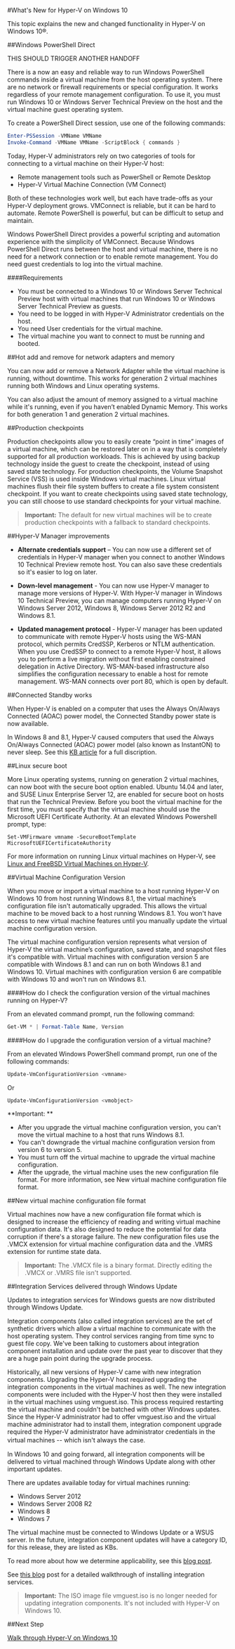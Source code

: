 #What's New for Hyper-V on Windows 10

This topic explains the new and changed functionality in Hyper-V on Windows 10®.

##Windows PowerShell Direct

THIS SHOULD TRIGGER ANOTHER HANDOFF

There is a now an easy and reliable way to run Windows PowerShell commands inside a virtual machine from the host operating system.
There are no network or firewall requirements or special configuration.
It works regardless of your remote management configuration.
To use it, you must run Windows 10 or Windows Server Technical Preview on the host and the virtual machine guest operating system.

To create a PowerShell Direct session, use one of the following commands:

``` PowerShell
Enter-PSSession -VMName VMName
Invoke-Command -VMName VMName -ScriptBlock { commands }
```

Today, Hyper-V administrators rely on two categories of tools for connecting to a virtual machine on their Hyper-V host:
- Remote management tools such as PowerShell or Remote Desktop
- Hyper-V Virtual Machine Connection (VM Connect)

Both of these technologies work well, but each have trade-offs as your Hyper-V deployment grows.
VMConnect is reliable, but it can be hard to automate.
Remote PowerShell is powerful, but can be difficult to setup and maintain.

Windows PowerShell Direct provides a powerful scripting and automation experience with the simplicity of VMConnect.
Because Windows PowerShell Direct runs between the host and virtual machine, there is no need for a network connection or to enable remote management.
You do need guest credentials to log into the virtual machine.

####Requirements

- You must be connected to a Windows 10 or Windows Server Technical Preview host with virtual machines that run Windows 10 or Windows Server Technical Preview as guests.
- You need to be logged in with Hyper-V Administrator credentials on the host.
- You need User credentials for the virtual machine.
- The virtual machine you want to connect to must be running and booted.


##Hot add and remove for network adapters and memory

You can now add or remove a Network Adapter while the virtual machine is running, without downtime.
This works for generation 2 virtual machines running both Windows and Linux operating systems.

You can also adjust the amount of memory assigned to a virtual machine while it's running, even if you haven’t enabled Dynamic Memory.
This works for both generation 1 and generation 2 virtual machines.

##Production checkpoints

Production checkpoints allow you to easily create “point in time” images of a virtual machine, which can be restored later on in a way that is completely supported for all production workloads.
This is achieved by using backup technology inside the guest to create the checkpoint, instead of using saved state technology.
For production checkpoints, the Volume Snapshot Service (VSS) is used inside Windows virtual machines.
Linux virtual machines flush their file system buffers to create a file system consistent checkpoint.
If you want to create checkpoints using saved state technology, you can still choose to use standard checkpoints for your virtual machine.


> **Important:** The default for new virtual machines will be to create production checkpoints with a fallback to standard checkpoints.


##Hyper-V Manager improvements

- **Alternate credentials support** – You can now use a different set of credentials in Hyper-V manager when you connect to another Windows 10 Technical Preview remote host.
    You can also save these credentials so it's easier to log on later.
    
- **Down-level management** - You can now use Hyper-V manager to manage more versions of Hyper-V.
    With Hyper-V manager in Windows 10 Technical Preview, you can manage computers running Hyper-V on Windows Server 2012, Windows 8, Windows Server 2012 R2 and Windows 8.1.
    
- **Updated management protocol** - Hyper-V manager has been updated to communicate with remote Hyper-V hosts using the WS-MAN protocol, which permits CredSSP, Kerberos or NTLM authentication.
    When you use CredSSP to connect to a remote Hyper-V host, it allows you to perform a live migration without first enabling constrained delegation in Active Directory.
    WS-MAN-based infrastructure also simplifies the configuration necessary to enable a host for remote management.
    WS-MAN connects over port 80, which is open by default.


##Connected Standby works

When Hyper-V is enabled on a computer that uses the Always On/Always Connected (AOAC) power model, the Connected Standby power state is now available.

In Windows 8 and 8.1, Hyper-V caused computers that used the Always On/Always Connected (AOAC) power model (also known as InstantON) to never sleep.
See this [KB article](
https://support.microsoft.com/en-us/kb/2973536) for a full discription.


##Linux secure boot

More Linux operating systems, running on generation 2 virtual machines, can now boot with the secure boot option enabled.
Ubuntu 14.04 and later, and SUSE Linux Enterprise Server 12, are enabled for secure boot on hosts that run the Technical Preview.
Before you boot the virtual machine for the first time, you must specify that the virtual machine should use the Microsoft UEFI Certificate Authority.
At an elevated Windows Powershell prompt, type:

    Set-VMFirmware vmname -SecureBootTemplate MicrosoftUEFICertificateAuthority

For more information on running Linux virtual machines on Hyper-V, see [Linux and FreeBSD Virtual Machines on Hyper-V](http://technet.microsoft.com/library/dn531030.aspx).


##Virtual Machine Configuration Version

When you move or import a virtual machine to a host running Hyper-V on Windows 10 from host running Windows 8.1, the virtual machine’s configuration file isn't automatically upgraded.
This allows the virtual machine to be moved back to a host running Windows 8.1.
You won't have access to new virtual machine features until you manually update the virtual machine configuration version.

The virtual machine configuration version represents what version of Hyper-V the virtual machine’s configuration, saved state, and snapshot files it's compatible with.
Virtual machines with configuration version 5 are compatible with Windows 8.1 and can run on both Windows 8.1 and Windows 10.
Virtual machines with configuration version 6 are compatible with Windows 10 and won't run on Windows 8.1.

####How do I check the configuration version of the virtual machines running on Hyper-V?

From an elevated command prompt, run the following command:

``` PowerShell
Get-VM * | Format-Table Name, Version
```

####How do I upgrade the configuration version of a virtual machine?

From an elevated Windows PowerShell command prompt, run one of the following commands:

``` PowerShell
Update-VmConfigurationVersion <vmname>
```

Or

``` PowerShell
Update-VmConfigurationVersion <vmobject>
```


**Important: **
- After you upgrade the virtual machine configuration version, you can't move the virtual machine to a host that runs Windows 8.1.
- You can't downgrade the virtual machine configuration version from version 6 to version 5.
- You must turn off the virtual machine to upgrade the virtual machine configuration.
- After the upgrade, the virtual machine uses the new configuration file format.
    For more information, see New virtual machine configuration file format.


##New virtual machine configuration file format

Virtual machines now have a new configuration file format which is designed to increase the efficiency of reading and writing virtual machine configuration data.
It's also designed to reduce the potential for data corruption if there's a storage failure.
The new configuration files use the .VMCX extension for virtual machine configuration data and the .VMRS extension for runtime state data.


> **Important:** The .VMCX file is a binary format.
> Directly editing the .VMCX or .VMRS file isn't supported.



##Integration Services delivered through Windows Update

Updates to integration services for Windows guests are now distributed through Windows Update.

Integration components (also called integration services) are the set of synthetic drivers which allow a virtual machine to communicate with the host operating system.
They control services ranging from time sync to guest file copy.
We've been talking to customers about integration component installation and update over the past year to discover that they are a huge pain point during the upgrade process.


Historically, all new versions of Hyper-V came with new integration components.
Upgrading the Hyper-V host required upgrading the integration components in the virtual machines as well.
The new integration components were included with the Hyper-V host then they were installed in the virtual machines using vmguest.iso.
This process required restarting the virtual machine and couldn't be batched with other Windows updates.
Since the Hyper-V administrator had to offer vmguest.iso and the virtual machine administrator had to install them, integration component upgrade required the Hyper-V administrator have administrator credentials in the virtual machines -- which isn't always the case.
　　


In Windows 10 and going forward, all integration components will be delivered to virtual machined through Windows Update along with other important updates.


There are updates available today for virtual machines running:
*  Windows Server 2012
*  Windows Server 2008 R2
*  Windows 8
*  Windows 7

The virtual machine must be connected to Windows Update or a WSUS server.
In the future, integration component updates will have a category ID, for this release, they are listed as KBs.

To read more about how we determine applicability, see this [blog post](http://blogs.technet.com/b/virtualization/archive/2014/11/24/integration-components-how-we-determine-windows-update-applicability.aspx).


See [this blog](http://blogs.msdn.com/b/virtual_pc_guy/archive/2014/11/12/updating-integration-components-over-windows-update.aspx) post for a detailed walkthrough of installing integration services.


> **Important:** The ISO image file vmguest.iso is no longer needed for updating integration components.
> It's not included with Hyper-V on Windows 10.




##Next Step

[Walk through Hyper-V on Windows 10](..\quick_start\walkthrough.md)




